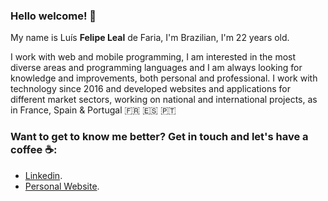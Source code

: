 ### Hello welcome! 👋

My name is Luís **Felipe Leal** de Faria, I'm Brazilian, I'm 22 years old.

I work with web and mobile programming, I am interested in the most diverse areas and programming languages and I am always looking for knowledge and improvements, both personal and professional. I work with technology since 2016 and developed websites and applications for different market sectors, working on national and international projects, as in France, Spain & Portugal 🇫🇷 🇪🇸 🇵🇹

### **Want to get to know me better? Get in touch and let's have a coffee ☕️:**

- [Linkedin](https://www.linkedin.com/in/lealluisf/).
- [Personal Website](https://felipelealdefaria.github.io/).
